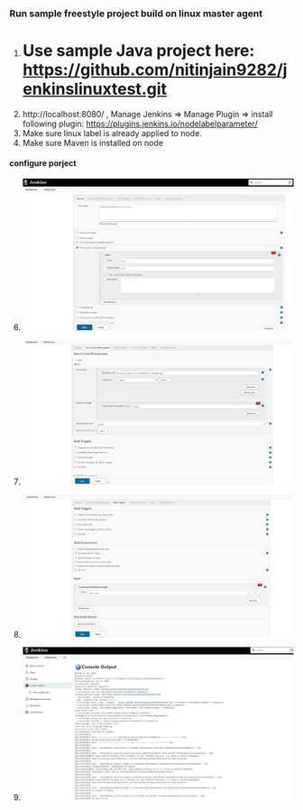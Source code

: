 
### Run sample freestyle project build on linux master agent

1. # Use sample Java project here: https://github.com/nitinjain9282/jenkinslinuxtest.git
2. http://localhost:8080/ , Manage Jenkins => Manage Plugin => install following plugin: https://plugins.jenkins.io/nodelabelparameter/
3. Make sure linux label is already applied to node. 
4. Make sure Maven is installed on node

#### configure porject
6. ![configure New item jenkins for linux slave](images/2.2.1_New_item_jenkins_config_1.jpg)
7. ![configure New item jenkins for linux slave](images/2.2.1_New_item_jenkins_config_2.jpg)
8. ![configure New item jenkins for linux slave](images/2.2.1_New_item_jenkins_config_3.jpg) 

9. ![Build success log](images/2.2.2_build_success_log.jpg)
